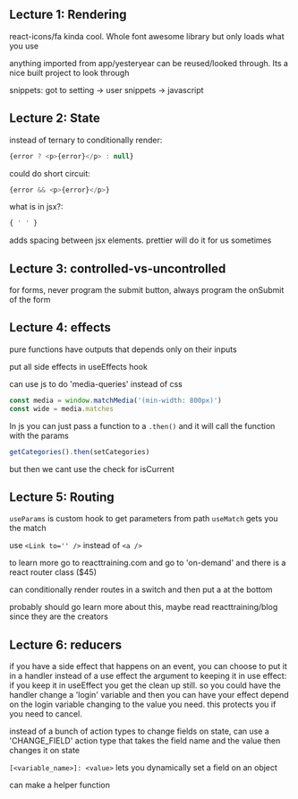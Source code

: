 ## Lecture 1: Rendering
react-icons/fa kinda cool. Whole font awesome library but only loads what you use

anything imported from app/yesteryear can be reused/looked through. Its a nice built project to look through

snippets: got to setting -> user snippets -> javascript 

## Lecture 2: State

instead of ternary to conditionally render:
```javascript
{error ? <p>{error}</p> : null}
```
could do short circuit:
```javascript
{error && <p>{error}</p>}
```

what is in jsx?:
```javascript
{ ' ' }
```
adds spacing between jsx elements. prettier will do it for us sometimes

## Lecture 3: controlled-vs-uncontrolled
for forms, never program the submit button, always program the onSubmit of the form 

## Lecture 4: effects

pure functions have outputs that depends only on their inputs

put all side effects in useEffects hook

can use js to do 'media-queries' instead of css
```javascript
const media = window.matchMedia('(min-width: 800px)')
const wide = media.matches
```

In js you can just pass a function to a `.then()` and it will call the function with the params 
```javascript
getCategories().then(setCategories)
```
but then we cant use the check for isCurrent

## Lecture 5: Routing

`useParams` is custom hook to get parameters from path
`useMatch` gets you the match 

use `<Link to='' />` instead of `<a />`

to learn more go to reacttraining.com and go to 'on-demand' and there is a react router class ($45)

can conditionally render routes in a switch and then put a <Redirect to="" /> at the bottom 

probably should go learn more about this, maybe read reacttraining/blog since they are the creators 

## Lecture 6: reducers

if you have a side effect that happens on an event, you can choose to put it in a handler instead of a use effect 
the argument to keeping it in use effect:
  if you keep it in useEffect you get the clean up still. so you could have the handler change a 'login' variable and then you can have your effect depend on the login variable changing to the value you need. this protects you if you need to cancel.


instead of a bunch of action types to change fields on state, can use a 'CHANGE_FIELD' action type that takes the field name and the value then changes it on state

`[<variable_name>]: <value>` lets you dynamically set a field on an object

can make a helper function 